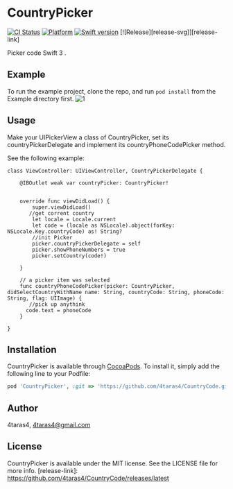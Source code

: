 # CountryPicker

[![CI Status](http://img.shields.io/travis/4taras4/CountryPicker.svg?style=flat)](https://travis-ci.org/4taras4/CountryPicker)
[![Platform](https://img.shields.io/cocoapods/p/CountryPicker.svg?style=flat)](http://cocoapods.org/pods/CountryPicker)
[![Swift version](https://img.shields.io/badge/Swift-3.0.x-orange.svg)]()
[![Release][release-svg]][release-link]

Picker code  Swift 3 .

## Example
To run the example project, clone the repo, and run `pod install` from the Example directory first. 
![1](http://i68.tinypic.com/w2bspi.png)


## Usage

Make your UIPickerView a class of CountryPicker, set its countryPickerDelegate and implement its countryPhoneCodePicker method.

See the following example:

```
class ViewController: UIViewController, CountryPickerDelegate {

    @IBOutlet weak var countryPicker: CountryPicker!
   
    
    override func viewDidLoad() {
        super.viewDidLoad()
       //get corrent country
        let locale = Locale.current
        let code = (locale as NSLocale).object(forKey: NSLocale.Key.countryCode) as! String?
        //init Picker
        picker.countryPickerDelegate = self
        picker.showPhoneNumbers = true
        picker.setCountry(code!)

    }
    
    // a picker item was selected
    func countryPhoneCodePicker(picker: CountryPicker, didSelectCountryWithName name: String, countryCode: String, phoneCode: String, flag: UIImage) {
       //pick up anythink
      code.text = phoneCode
    }

}
```

## Installation

CountryPicker is available through [CocoaPods](http://cocoapods.org). To install
it, simply add the following line to your Podfile:

```ruby
pod 'CountryPicker', :git => 'https://github.com/4taras4/CountryCode.git' 
```

## Author

4taras4, 4taras4@gmail.com

## License

CountryPicker is available under the MIT license. See the LICENSE file for more info.
[release-link]: https://github.com/4taras4/CountryCode/releases/latest
